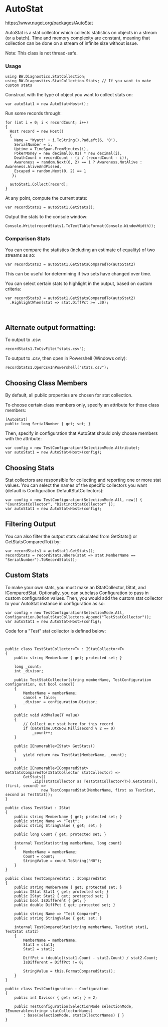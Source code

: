 # AutoStat
https://www.nuget.org/packages/AutoStat

AutoStat is a stat collector which collects statistics on objects in a stream (or a batch).  Time and memory complexity are constant, meaning that collection can be done on a stream of infinite size without issue.

Note: This class is not thread-safe.

### Usage

```CSharp
using BW.Diagnostics.StatCollection;
using BW.Diagnostics.StatCollection.Stats; // If you want to make custom stats
``` 
Construct with the type of object you want to collect stats on:
```CSharp
var autoStat1 = new AutoStat<Host>();
``` 
Run some records through:
```CSharp
for (int i = 0; i < recordCount; i++)
{
  Host record = new Host()
  {
    Name = "Wyatt" + i.ToString().PadLeft(6, '0'),
    SerialNumber = i,
    Uptime = TimeSpan.FromMinutes(i),
    PokerMoney = new decimal(0.01) * new decimal(i),
    DeathCount = recordCount - (i / (recordCount - i)),
    Awareness = random.Next(0, 2) == 1 ? Awareness.NotAlive : Awareness.AliveAndPissed,
    Escaped = random.Next(0, 2) == 1
   };

  autoStat1.Collect(record);
}
```
At any point, compute the current stats:
```CSharp
var recordStats1 = autoStat1.GetStats();
``` 
Output the stats to the console window:
```CSharp
Console.Write(recordStats1.ToTextTableFormat(Console.WindowWidth));
``` 

### Comparison Stats

You can compare the statistics (including an estimate of equality) of two streams as so:
```CSharp
var recordStats3 = autoStat1.GetStatsComparedTo(autoStat2)
```
This can be useful for determining if two sets have changed over time.
<br/>

You can select certain stats to highlight in the output, based on custom criteria:
```CSharp
var recordStats3 = autoStat1.GetStatsComparedTo(autoStat2)
  .HighlightWhen(stat => stat.DiffPct >= .30);
``` 
<br/>

## Alternate output formatting:

To output to .csv:
```CSharp
recordStats1.ToCsvFile("stats.csv");
```

To output to .csv, then open in Powershell (Windows only):
```CSharp
recordStats1.OpenCsvInPowershell("stats.csv");
```

## Choosing Class Members

By default, all public properties are chosen for stat collection.

To choose certain class members only, specify an attribute for those class members:
```CSharp
[AutoStat]
public long SerialNumber { get; set; }
```
Then, specify in configuration that AutoStat should only choose members with the attribute:
```CSharp
var config = new TestConfiguration(SelectionMode.Attribute);
var autoStat1 = new AutoStat<Host>(config);
```

## Choosing Stats
Stat collectors are responsible for collecting and reporting one or more stat values.  You can select the names of the 
specific collectors you want (default is Configuration.DefaultStatCollectors):
```CSharp
var config = new TestConfiguration(SelectionMode.All, new[] { "CountStatCollector", "DistinctStatCollector" });
var autoStat1 = new AutoStat<Host>(config);
```

## Filtering Output
You can also filter the output stats calculated from GetStats() or GetStatsComparedTo() by:
```CSharp
var recordStats1 = autoStat1.GetStats();
recordStats = recordStats.Where(stat => stat.MemberName == "SerialNumber").ToRecordStats();
```

## Custom Stats
To make your own stats, you must make an IStatCollector, IStat, and IComparedStat.
Optionally, you can subclass Configuration to pass in custom configuration values.
Then, you would add the custom stat collector to your AutoStat instance in configuration as so:
```CSharp
var config = new TestConfiguration(SelectionMode.All, Configuration.DefaultStatCollectors.Append("TestStatCollector"));
var autoStat1 = new AutoStat<Host>(config);
```
Code for a "Test" stat collector is defined below:
```CSharp


public class TestStatCollector<T> : IStatCollector<T>
{
    public string MemberName { get; protected set; }

    long _count;
    int _divisor;

    public TestStatCollector(string memberName, TestConfiguration configuration, out bool cancel)
    {
        MemberName = memberName;
        cancel = false;
        _divisor = configuration.Divisor;
    }

    public void AddValue(T value)
    {
        // Collect our stat here for this record
        if (DateTime.UtcNow.Millisecond % 2 == 0)
            _count++;
    }

    public IEnumerable<IStat> GetStats()
    {
        yield return new TestStat(MemberName, _count);
    }

    public IEnumerable<IComparedStat> GetStatsComparedTo(IStatCollector statCollector) =>
        GetStats()
            .Zip((statCollector as TestStatCollector<T>).GetStats(), (first, second) =>
                new TestComparedStat(MemberName, first as TestStat, second as TestStat));
}

public class TestStat : IStat
{
    public string MemberName { get; protected set; }
    public string Name => "Test";
    public string StringValue { get; set; }

    public long Count { get; protected set; }

	internal TestStat(string memberName, long count)
    {
        MemberName = memberName;
        Count = count;
        StringValue = count.ToString("N0");
    }
}

public class TestComparedStat : IComparedStat
{
    public string MemberName { get; protected set; }
    public IStat Stat1 { get; protected set; }
    public IStat Stat2 { get; protected set; }
    public bool IsDifferent { get; }
    public double DiffPct { get; protected set; }

    public string Name => "Test Compared";
    public string StringValue { get; set; }

    internal TestComparedStat(string memberName, TestStat stat1, TestStat stat2)
    {
        MemberName = memberName;
        Stat1 = stat1;
        Stat2 = stat2;

        DiffPct = (double)(stat1.Count - stat2.Count) / stat2.Count;
        IsDifferent = DiffPct != 0;

        StringValue = this.FormatComparedStats();
    }
}

public class TestConfiguration : Configuration
{
    public int Divisor { get; set; } = 2;

    public TestConfiguration(SelectionMode selectionMode, IEnumerable<string> statCollectorNames)
        : base(selectionMode, statCollectorNames) { }
}
```


            






